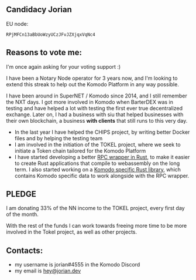 ## Candidacy Jorian

EU node:

```
RPjMFCn13aBbUoWzyUCzJFvJZXjqxVqNc4
```

## Reasons to vote me:

I'm once again asking for your voting support :)

I have been a Notary Node operator for 3 years now, and I'm looking to extend this streak to help out the Komodo Platform in any way possible.

I have been around in SuperNET / Komodo since 2014, and I still remember the NXT days. I got more involved in Komodo when BarterDEX was in testing and have helped a lot with testing the first ever true decentralized exchange. Later on, I had a business with siu that helped businesses with their own blockchain, a business **with clients** that still runs to this very day.

- In the last year I have helped the CHIPS project, by writing better Docker files and by helping the testing team
- I am involved in the initiation of the TOKEL project, where we seek to initiate a Token chain tailored for the Komodo Platform
- I have started developing a better [RPC wrapper in Rust](https://github.com/jorian/rust-komodo-rpc), to make it easier to create Rust applications that compile to webassembly on the long term. I also started working on a [Komodo specific Rust library](https://github.com/jorian/rust-komodo), which contains Komodo specific data to work alongside with the RPC wrapper.

## PLEDGE

I am donating 33% of the NN income to the TOKEL project, every first day of the month.

With the rest of the funds I can work towards freeing more time to be more involved in the Tokel project, as well as other projects.

## Contacts:

- my username is jorian#4555 in the Komodo Discord
- my email is hey@jorian.dev
